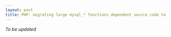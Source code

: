 ```yaml
---
layout: post
title: PHP: migrating large mysql_* functions dependent source code to mysqli_*
---
```


*To be updated*